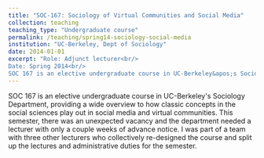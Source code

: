 ```yaml
---
title: "SOC-167: Sociology of Virtual Communities and Social Media"
collection: teaching
teaching_type: "Undergraduate course"
permalink: /teaching/spring14-sociology-social-media
institution: "UC-Berkeley, Dept of Sociology"
date: 2014-01-01
excerpt: "Role: Adjunct lecturer<br/>
Date: Spring 2014<br/>
SOC 167 is an elective undergraduate course in UC-Berkeley&apos;s Sociology Department, providing a wide overview to how classic concepts in the social sciences play out in social media and virtual communities"
---
```


SOC 167 is an elective undergraduate course in UC-Berkeley&apos;s Sociology Department, providing a wide overview to how classic concepts in the social sciences play out in social media and virtual communities. This semester, there was an unexpected vacancy and the department needed a lecturer with only a couple weeks of advance notice. I was part of a team with three other lecturers who collectively re-designed the course and split up the lectures and administrative duties for the semester.
